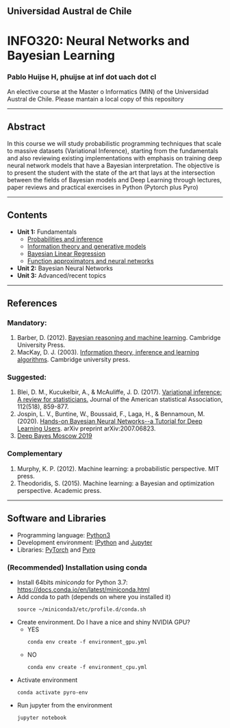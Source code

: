 ## Universidad Austral de Chile

# INFO320: Neural Networks and Bayesian Learning

### Pablo Huijse H, phuijse at inf dot uach dot cl

An elective course at the Master o Informatics (MIN) of the Universidad Austral de Chile. Please mantain a local copy of this repository

***
## Abstract

In this course we will study probabilistic programming techniques that scale to massive datasets (Variational Inference), starting from the fundamentals and also reviewing existing implementations with emphasis on training deep neural network models that have a Bayesian interpretation. The objective is to present the student with the state of the art that lays at the intersection between the fields of Bayesian models and Deep Learning through lectures, paper reviews and practical exercises in Python (Pytorch plus Pyro)

<!-- #region -->
***
## Contents

- **Unit 1:** Fundamentals
    - [Probabilities and inference](lectures/01_fundamentals/01_probabilities_inference.ipynb)
    - [Information theory and generative models](lectures/01_fundamentals/02_information_theory.ipynb)
    - [Bayesian Linear Regression](lectures/01_fundamentals/03_linear_regression.ipynb)
    - [Function approximators and neural networks](lectures/01_fundamentals/04_neural_networks.ipynb)
- **Unit 2:** Bayesian Neural Networks
- **Unit 3:** Advanced/recent topics

***
## References 

### Mandatory:

1. Barber, D. (2012). [Bayesian reasoning and machine learning](http://www.cs.ucl.ac.uk/staff/d.barber/brml/). Cambridge University Press.
1. MacKay, D. J. (2003). [Information theory, inference and learning algorithms](http://www.inference.org.uk/mackay/itila/book.html). Cambridge university press.

### Suggested:

1. Blei, D. M., Kucukelbir, A., & McAuliffe, J. D. (2017). [Variational inference: A review for statisticians.](https://arxiv.org/abs/1601.00670) Journal of the American statistical Association, 112(518), 859-877.
1. Jospin, L. V., Buntine, W., Boussaid, F., Laga, H., & Bennamoun, M. (2020). [Hands-on Bayesian Neural Networks--a Tutorial for Deep Learning Users](https://arxiv.org/abs/2007.06823). arXiv preprint arXiv:2007.06823.
1. [Deep Bayes Moscow 2019](https://www.youtube.com/watch?v=SPgRVzfnESQ&list=PLe5rNUydzV9QHe8VDStpU0o8Yp63OecdW&index=2)


### Complementary

1. Murphy, K. P. (2012). Machine learning: a probabilistic perspective. MIT press.
1. Theodoridis, S. (2015). Machine learning: a Bayesian and optimization perspective. Academic press.


***
## Software and Libraries

- Programming language: [Python3](https://docs.python.org/3/)
- Development environment: [IPython](https://ipython.org) and [Jupyter](https://jupyter.org/)
- Libraries: [PyTorch](https://pytorch.org/) and [Pyro](http://pyro.ai/)
<!-- #endregion -->

### (Recommended) Installation using conda

- Install 64bits *miniconda* for Python 3.7: https://docs.conda.io/en/latest/miniconda.html
- Add conda to path (depends on where you installed it) 
    ```
    source ~/miniconda3/etc/profile.d/conda.sh
    ```
- Create environment. Do I have a nice and shiny NVIDIA GPU?
    - YES
        ```
        conda env create -f environment_gpu.yml
        ```
    - NO
        ```
        conda env create -f environment_cpu.yml
        ```
- Activate environment
    ```
    conda activate pyro-env
    ```
- Run jupyter from the environment
    ```
    jupyter notebook
    ```

